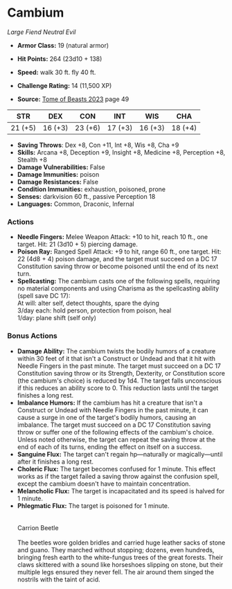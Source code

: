 # Cambium

*Large* *Fiend* *Neutral Evil*

- **Armor Class:** 19 (natural armor)
- **Hit Points:** 264 (23d10 + 138)
- **Speed:** walk 30 ft. fly 40 ft.

- **Challenge Rating:** 14 (11,500 XP)
- **Source:** [Tome of Beasts 2023](https://koboldpress.com/kpstore/product/tome-of-beasts-1-2023-edition/) page 49

| STR | DEX | CON | INT | WIS | CHA |
| --- | --- | --- | --- | --- | --- |
| 21 (+5) | 16 (+3) | 23 (+6) | 17 (+3) | 16 (+3) | 18 (+4) |

- **Saving Throws**: Dex +8, Con +11, Int +8, Wis +8, Cha +9
- **Skills:** Arcana +8, Deception +9, Insight +8, Medicine +8, Perception +8, Stealth +8
- **Damage Vulnerabilities:** False
- **Damage Immunities:** poison
- **Damage Resistances:** False
- **Condition Immunities:** exhaustion, poisoned, prone
- **Senses:** darkvision 60 ft., passive Perception 18
- **Languages:** Common, Draconic, Infernal

### Actions

- **Needle Fingers:** Melee Weapon Attack: +10 to hit, reach 10 ft., one target. Hit: 21 (3d10 + 5) piercing damage.
- **Poison Ray:** Ranged Spell Attack: +9 to hit, range 60 ft., one target. Hit: 22 (4d8 + 4) poison damage, and the target must succeed on a DC 17 Constitution saving throw or become poisoned until the end of its next turn.
- **Spellcasting:** The cambium casts one of the following spells, requiring no material components and using Charisma as the spellcasting ability (spell save DC 17):<br>At will: alter self, detect thoughts, spare the dying<br>3/day each: hold person, protection from poison, heal<br>1/day: plane shift (self only)

### Bonus Actions

- **Damage Ability:** The cambium twists the bodily humors of a creature within 30 feet of it that isn't a Construct or Undead and that it hit with Needle Fingers in the past minute. The target must succeed on a DC 17 Constitution saving throw or its Strength, Dexterity, or Constitution score (the cambium's choice) is reduced by 1d4. The target falls unconscious if this reduces an ability score to 0. This reduction lasts until the target finishes a long rest.
- **Imbalance Humors:** If the cambium has hit a creature that isn't a Construct or Undead with Needle Fingers in the past minute, it can cause a surge in one of the target's bodily humors, causing an imbalance. The target must succeed on a DC 17 Constitution saving throw or suffer one of the following effects of the cambium's choice. Unless noted otherwise, the target can repeat the saving throw at the end of each of its turns, ending the effect on itself on a success.
- **Sanguine Flux:** The target can't regain hp—naturally or magically—until after it finishes a long rest.
- **Choleric Flux:** The target becomes confused for 1 minute. This effect works as if the target failed a saving throw against the confusion spell, except the cambium doesn't have to maintain concentration.
- **Melancholic Flux:** The target is incapacitated and its speed is halved for 1 minute.
- **Phlegmatic Flux:** The target is poisoned for 1 minute.<br><br><br>Carrion Beetle<br><br>The beetles wore golden bridles and carried huge leather sacks of stone and guano. They marched without stopping; dozens, even hundreds, bringing fresh earth to the white-fungus trees of the great forests. Their claws skittered with a sound like horseshoes slipping on stone, but their multiple legs ensured they never fell. The air around them singed the nostrils with the taint of acid.

